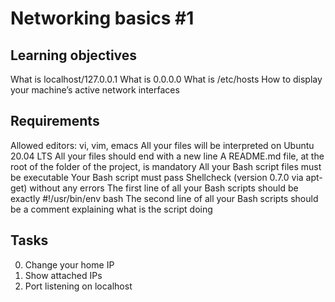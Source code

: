 # Networking basics #1

## Learning objectives

What is localhost/127.0.0.1
What is 0.0.0.0
What is /etc/hosts
How to display your machine’s active network interfaces

## Requirements

Allowed editors: vi, vim, emacs
All your files will be interpreted on Ubuntu 20.04 LTS
All your files should end with a new line
A README.md file, at the root of the folder of the project, is mandatory
All your Bash script files must be executable
Your Bash script must pass Shellcheck (version 0.7.0 via apt-get) without any errors
The first line of all your Bash scripts should be exactly #!/usr/bin/env bash
The second line of all your Bash scripts should be a comment explaining what is the script doing


## Tasks

0. Change your home IP
1. Show attached IPs
2. Port listening on localhost

